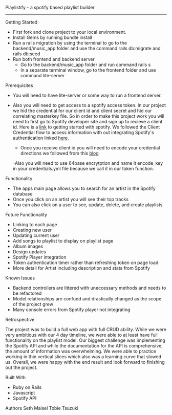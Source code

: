 Playlistify - a spotify based playlist builder

----------------------------------------------------------------------------

Getting Started
- First fork and clone project to your local environment.
- Install Gems by running bundle install
- Run a rails migration by using the terminal to go to the backend/music_app folder and use the command rails db:migrate and rails db:seed
- Run both frontend and backend server 
  - Go to the backend/music_app folder and run command rails s
  - In a separate terminal window, go to the frontend folder and use command lite-server

Prerequisites
- You will need to have lite-server or some way to run a frontend server.

- Also you will need to get access to a spotify access token. 
  In our project we hid the credential for our client id and client secret and hid our correlating masterkey file.  So in order to make this project work you will need to first go to Spotify developer site and sign up to recieve a client id. Here is a [link](https://developer.spotify.com/documentation/web-api/quick-start/) to getting started with spotify. We followed the Client Credential flow to access information with out integrating Spotify's authentication linked [here](  https://developer.spotify.com/documentation/general/guides/authorization-guide/#authorizaton-code-flow).
  
  - Once you receive client id you will need to encode your credential directions we followed from this [blog](https://www.viget.com/articles/storing-secret-credentials-in-rails-5-2-and-up/)
  
  -Also you will need to use 64base encrytption and name it encode_key in your credentials.yml file because we call it in our token function.
  

Functionality

- The apps main page allows you to search for an artist in the Spotify database
- Once you click on an artist you will see their top tracks
- You can also click on a user to see, update, delete, and create playlists

Future Functionality

- Linking to each page
- Creating new user
- Updating current user
- Add songs to playlist to display on playlist page
- Album images
- Design updates
- Spotify Player integration
- Token authentication timer rather than refreshing token on page load
- More detail for Artist including description and stats from Spotify

Known Issues

- Backend controllers are littered with uneccessary methods and needs to be refactored
- Model relationships are confued and drastically changed as the scope of the project grew
- Many console errors from Spotify player not integrating

Retrospective

The project was to build a full web app with full CRUD ability. While we were very ambitious with our 4 day timeline, we were able to at least have full functionality on the playlist model. Our biggest challenge was implementing the Spotify API and while the documentation for the API is comprehensive, the amount of information was overwhelming. We were able to practice working in thin vertical slices which also was a learning curve that slowed us. Overall, we were happy with the end result and look forward to finishing out the project.


Built With
- Ruby on Rails
- Javascript
- Spotify API


Authors
Seth Maisel
Tobie Tsuzuki
